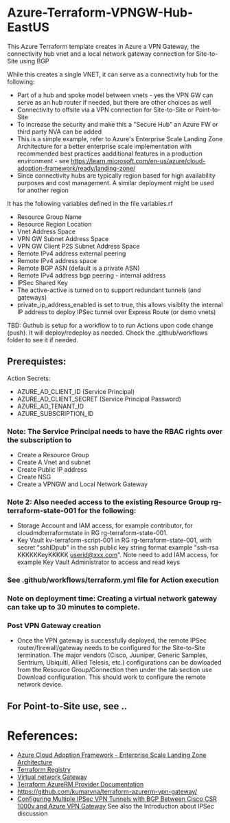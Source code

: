 # Azure-Terraform-VPNGW-Hub-EastUS

This Azure Terraform template creates in Azure a VPN Gateway, the connectivity hub vnet and a local network gateway connection for Site-to-Site using BGP

While this creates a single VNET, it can serve as a connectivity hub for the following:
- Part of a hub and spoke model between vnets - yes the VPN GW can serve as an hub router if needed, but there are other choices as well
- Connectivity to offsite via a VPN connection for Site-to-Site or Point-to-Site
- To increase the security and make this a "Secure Hub" an Azure FW or third party NVA can be added
- This is a simple example, refer to Azure's Enterprise Scale Landing Zone Architecture for a better enterprise scale implementation with recommended best practices aadditional features in a production environment - see https://learn.microsoft.com/en-us/azure/cloud-adoption-framework/ready/landing-zone/
- Since connectivity hubs are typically region based for high availability purposes and cost management. A similar deployment might be used for another region

It has the following variables defined in the file variables.rf
- Resource Group Name
- Resource Region Location
- Vnet Address Space
- VPN GW Subnet Address Space
- VPN GW Client P2S Subnet Address Space
- Remote IPv4 address external peering
- Remote IPv4 address space
- Remote BGP ASN (default is a private ASN)
- Remote IPv4 address bgp peering - internal address
- IPSec Shared Key
- The active-active is turned on to support redundant tunnels (and gateways)
- private_ip_address_enabled is set to true, this allows  visiblity the internal IP address to deploy IPSec tunnel over Express Route (or demo vnets)

TBD:
Guthub is setup for a workflow to to run Actions upon code change (push). It will deploy/redeploy as needed. Check the .github/workflows folder to see it if needed.

## Prerequistes:

Action Secrets:
- AZURE_AD_CLIENT_ID (Service Principal)
- AZURE_AD_CLIENT_SECRET (Service Principal Password)
- AZURE_AD_TENANT_ID
- AZURE_SUBSCRIPTION_ID

### Note: The Service Principal needs to have the RBAC rights over the subscription to 
- Create a Resource Group
- Create A Vnet and subnet
- Create Public IP address
- Create NSG
- Create a VPNGW and Local Network Gateway

### Note 2: Also needed access to the existing Resource Group rg-terraform-state-001 for the following:
- Storage Account and IAM access, for example contributor, for cloudmdterraformstate in RG rg-terraform-state-001.
- Key Vault kv-terraform-script-001 in RG rg-terraform-state-001, with secret "sshIDpub" in the ssh public key string format example "ssh-rsa KKKKKKeyKKKKK userid@xxx.com". Note need to add IAM access, for example Key Vault Administrator to access and read keys 

### See     .github/workflows/terraform.yml file for Action execution

### Note on deployment time: Creating a virtual network gateway can take up to **30 minutes** to complete.

### Post VPN Gateway creation

- Once the VPN gateway is successfully deployed, the remote IPSec router/firewall/gateway needs to be configured for the Site-to-Site termination. The major vendors (Cisco, Juuniper, Generic Samples, Sentrium, Ubiquiti, Allied Telesis, etc.) configurations can be dowloaded from the Resource Group/Connection then under the tab section use Download configuration. This should work to configure the remote network device.

## For Point-to-Site use, see ..

# References:
- [Azure Cloud Adoption Framework - Enterprise Scale Landing Zone Architecture](https://learn.microsoft.com/en-us/azure/cloud-adoption-framework/ready/landing-zone)
- [Terraform Registry](https://registry.terraform.io/providers/hashicorp/azurerm/latest/docs/resources/point_to_site_vpn_gateway)
- [Virtual network Gateway](https://docs.microsoft.com/en-us/azure/vpn-gateway/vpn-gateway-about-vpngateways)
- [Terraform AzureRM Provider Documentation](https://www.terraform.io/docs/providers/azurerm/index.html)
- https://github.com/kumarvna/terraform-azurerm-vpn-gateway/
- [Configuring Multiple IPSec VPN Tunnels with BGP Between Cisco CSR 1000v and Azure VPN Gateway](https://github.com/jocortems/azurehybridnetworking/tree/main/Multiple-VPN-Tunnels-From-CiscoCSR-to-AzureVNG) See also the Introduction about IPSec discussion





